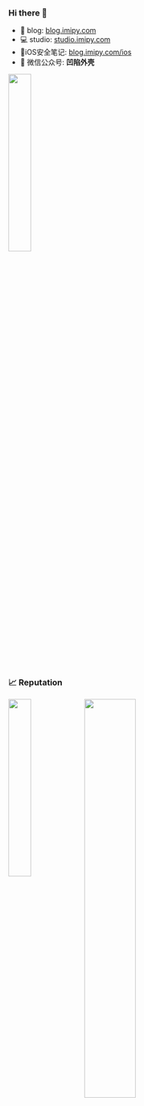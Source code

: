 ### Hi there 👋

- 📖 blog: [blog.imipy.com](https://blog.imipy.com)
- 💻 studio: [studio.imipy.com](https://studio.imipy.com)
- 📱iOS安全笔记: [blog.imipy.com/ios](https://blog.imipy.com/ios)
- 🤔 微信公众号: **凹陷外壳**

<img src="https://github.com/ac0d3r/ac0d3r/assets/26270009/48c48d98-d7c9-451a-ad0f-1ac776b9de93" width=30%>

### 📈 Reputation
<div>
  <img src="https://github-readme-stats.vercel.app/api/top-langs/?username=ac0d3r&layout=donut&hide=html,yara,css" width=30% style="float: left">
  <img src="https://github-readme-stats.vercel.app/api?username=ac0d3r&show_icons=true&theme=onedark" width=45%>
</div>
